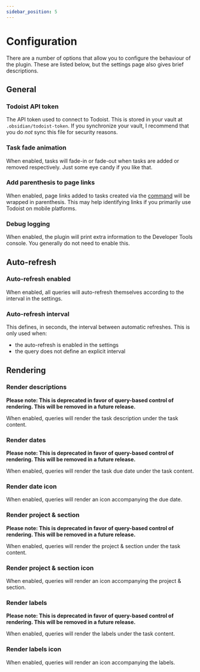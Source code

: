 ```yaml
---
sidebar_position: 5
---
```


# Configuration

There are a number of options that allow you to configure the behaviour of the plugin. These are listed below, but the settings page also gives brief descriptions.

## General

### Todoist API token

The API token used to connect to Todoist. This is stored in your vault at `.obsidian/todoist-token`. If you synchronize your vault, I recommend that you do _not_ sync this file for security reasons.

### Task fade animation

When enabled, tasks will fade-in or fade-out when tasks are added or removed respectively. Just some eye candy if you like that.

### Add parenthesis to page links

When enabled, page links added to tasks created via the [command](./commands/add-task) will be wrapped in parenthesis. This may help identifying links if you primarily use Todoist on mobile platforms.

### Debug logging

When enabled, the plugin will print extra information to the Developer Tools console. You generally do not need to enable this.

## Auto-refresh

### Auto-refresh enabled

When enabled, all queries will auto-refresh themselves according to the interval in the settings.

### Auto-refresh interval

This defines, in seconds, the interval between automatic refreshes. This is only used when:

- the auto-refresh is enabled in the settings 
- the query does not define an explicit interval

## Rendering

### Render descriptions

**Please note: This is deprecated in favor of query-based control of rendering. This will be removed in a future release.**

When enabled, queries will render the task description under the task content. 

### Render dates

**Please note: This is deprecated in favor of query-based control of rendering. This will be removed in a future release.**

When enabled, queries will render the task due date under the task content.

### Render date icon

When enabled, queries will render an icon accompanying the due date. 

### Render project & section

**Please note: This is deprecated in favor of query-based control of rendering. This will be removed in a future release.**

When enabled, queries will render the project & section under the task content.

### Render project & section icon

When enabled, queries will render an icon accompanying the project & section. 

### Render labels

**Please note: This is deprecated in favor of query-based control of rendering. This will be removed in a future release.**

When enabled, queries will render the labels under the task content.

### Render labels icon

When enabled, queries will render an icon accompanying the labels. 
